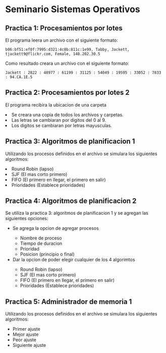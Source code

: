 # Seminario Sistemas Operativos

## Practica 1: Procesamientos por lotes

<p>
  El programa leera un archivo con el siguiente formato:
  
    b06:bf51:ef0f:7995:d321:4c8b:811c:1e99, Tabby, Jackett, tjackett9@flickr.com, Female, 148.202.30.5 
    
  Como resultado creara un archivo con el siguiente formato:
  
    Jackett : 2822 : 48977 : 61199 : 31125 : 54049 : 19595 : 33052 : 7833 : 94.CA.1E.5
</p>

## Practica 2: Procesamientos por lotes 2

<p>
  El programa recibira la ubicacion de una carpeta
  <li>
    Se creara una copia de todos los archivos y carpetas.
  </li>
  <li>
    Las letras se cambiaran por digitos del 0 al 9.
  </li>
  <li>
    Los digitos se cambiaran por letras mayusculas.
  </li>
</p>

## Practica 3: Algoritmos de planificacion 1

<p>
  Utilizando los procesos definidos en el archivo se simulara los siguientes algoritmos:
  <li>
    Round Robin (lapso)
  </li>
  <li>
    SJF (El mas corto  primero)
  </li>
  <li>
    FIFO (El primero en llegar, el primero en salir)
  </li>
  <li>
    Prioridades (Establece prioridades)
  </li>
</p>

## Practica 4: Algoritmos de planificacion 2
<p>
  Se utiliza la practica 3: algoritmos de planificacion 1 y se agregan las siguientes opciones:
  <ul>
    <li>Se agrega la opcion de agregar procesos</li>
    <ul>
      <li>Nombre de proceso</li>
      <li>Tiempo de duracion</li>
      <li>Prioridad</li>
      <li>Posicion (principio o final)</li>
    </ul>
    <li>Dar la opcion de poder elegir cualquier de los 4 algorimtos </li>
    <ul>
      <li>Round Robin (lapso)</li>
      <li>SJF (El mas corto  primero)</li>
      <li>FIFO (El primero en llegar, el primero en salir)</li>
      <li>Prioridades (Establece prioridades)</li>
    </ul>
  </ul>
</p>

## Practica 5: Administrador de memoria 1
<p>
  Utilizando los procesos definidos en el archivo se simulara los siguientes algoritmos:
  <ul>
    <li>Primer ajuste</li>
    <li>Mejor ajuste</li>
    <li>Peor ajuste</li>
    <li>Siguiente ajuste</li>
  </ul>
</p>
